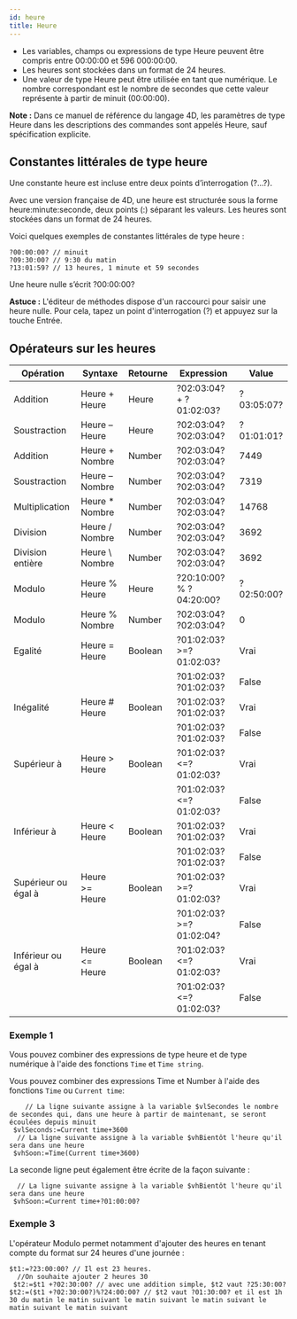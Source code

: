 ```yaml
---
id: heure
title: Heure
---
```


- Les variables, champs ou expressions de type Heure peuvent être compris entre 00:00:00 et 596 000:00:00.
- Les heures sont stockées dans un format de 24 heures.
- Une valeur de type Heure peut être utilisée en tant que numérique. Le nombre correspondant est le nombre de secondes que cette valeur représente à partir de minuit (00:00:00).

**Note :** Dans ce manuel de référence du langage 4D, les paramètres de type Heure dans les descriptions des commandes sont appelés Heure, sauf spécification explicite.

## Constantes littérales de type heure

Une constante heure est incluse entre deux points d’interrogation (?...?).

Avec une version française de 4D, une heure est structurée sous la forme heure:minute:seconde, deux points (:) séparant les valeurs. Les heures sont stockées dans un format de 24 heures.

Voici quelques exemples de constantes littérales de type heure :

```4d
?00:00:00? // minuit
?09:30:00? // 9:30 du matin
?13:01:59? // 13 heures, 1 minute et 59 secondes
```

Une heure nulle s’écrit ?00:00:00?

**Astuce :** L'éditeur de méthodes dispose d'un raccourci pour saisir une heure nulle. Pour cela, tapez un point d'interrogation (?) et appuyez sur la touche Entrée.

## Opérateurs sur les heures

| Opération           | Syntaxe         | Retourne | Expression              | Value      |
| ------------------- | --------------- | -------- | ----------------------- | ---------- |
| Addition            | Heure + Heure   | Heure    | ?02:03:04? + ?01:02:03? | ?03:05:07? |
| Soustraction        | Heure – Heure   | Heure    | ?02:03:04? ?02:03:04?   | ?01:01:01? |
| Addition            | Heure + Nombre  | Number   | ?02:03:04? ?02:03:04?   | 7449       |
| Soustraction        | Heure – Nombre  | Number   | ?02:03:04? ?02:03:04?   | 7319       |
| Multiplication      | Heure * Nombre  | Number   | ?02:03:04? ?02:03:04?   | 14768      |
| Division            | Heure / Nombre  | Number   | ?02:03:04? ?02:03:04?   | 3692       |
| Division entière    | Heure \ Nombre | Number   | ?02:03:04? ?02:03:04?   | 3692       |
| Modulo              | Heure % Heure   | Heure    | ?20:10:00? % ?04:20:00? | ?02:50:00? |
| Modulo              | Heure % Nombre  | Number   | ?02:03:04? ?02:03:04?   | 0          |
| Egalité             | Heure = Heure   | Boolean  | ?01:02:03? >=?01:02:03? | Vrai       |
|                     |                 |          | ?01:02:03? ?01:02:03?   | False      |
| Inégalité           | Heure # Heure   | Boolean  | ?01:02:03? ?01:02:03?   | Vrai       |
|                     |                 |          | ?01:02:03? ?01:02:03?   | False      |
| Supérieur à         | Heure > Heure   | Boolean  | ?01:02:03? <=?01:02:03? | Vrai       |
|                     |                 |          | ?01:02:03? <=?01:02:03? | False      |
| Inférieur à         | Heure < Heure   | Boolean  | ?01:02:03? ?01:02:03?   | Vrai       |
|                     |                 |          | ?01:02:03? ?01:02:03?   | False      |
| Supérieur ou égal à | Heure >= Heure  | Boolean  | ?01:02:03? >=?01:02:03? | Vrai       |
|                     |                 |          | ?01:02:03? >=?01:02:04? | False      |
| Inférieur ou égal à | Heure <= Heure  | Boolean  | ?01:02:03? <=?01:02:03? | Vrai       |
|                     |                 |          | ?01:02:03? <=?01:02:03? | False      |

### Exemple 1

Vous pouvez combiner des expressions de type heure et de type numérique à l'aide des fonctions `Time` et `Time string`.

Vous pouvez combiner des expressions Time et Number à l'aide des fonctions `Time` ou `Current time`:

```4d
    // La ligne suivante assigne à la variable $vlSecondes le nombre de secondes qui, dans une heure à partir de maintenant, se seront écoulées depuis minuit
 $vlSeconds:=Current time+3600
  // La ligne suivante assigne à la variable $vhBientôt l'heure qu'il sera dans une heure
 $vhSoon:=Time(Current time+3600)
```

La seconde ligne peut également être écrite de la façon suivante :

```4d
  // La ligne suivante assigne à la variable $vhBientôt l'heure qu'il sera dans une heure
 $vhSoon:=Current time+?01:00:00?
```

### Exemple 3

L'opérateur Modulo permet notamment d'ajouter des heures en tenant compte du format sur 24 heures d'une journée :

```4d
$t1:=?23:00:00? // Il est 23 heures.
  //On souhaite ajouter 2 heures 30
 $t2:=$t1 +?02:30:00? // avec une addition simple, $t2 vaut ?25:30:00?
$t2:=($t1 +?02:30:00?)%?24:00:00? // $t2 vaut ?01:30:00? et il est 1h 30 du matin le matin suivant le matin suivant le matin suivant le matin suivant le matin suivant
```
